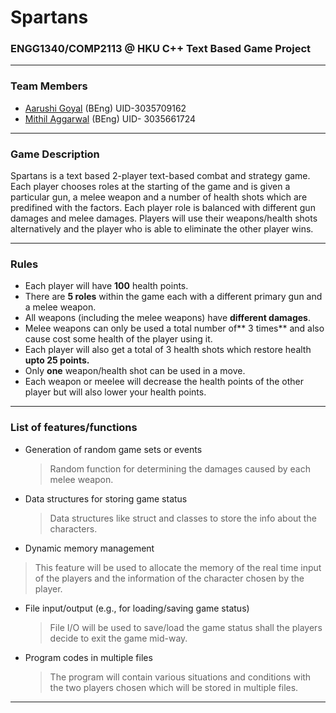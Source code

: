 # Spartans 
### ENGG1340/COMP2113 @ HKU C++ Text Based Game Project
------------
### Team Members ###
- [Aarushi Goyal](https://github.com/aarushi26-sys "Aarushi Goyal") (BEng)
UID-3035709162
- [Mithil Aggarwal](http://github.com/dotus "Mithil Aggarwal")  (BEng) 
UID- 3035661724
------------
### Game Description ###
Spartans is a text based 2-player text-based combat and strategy game. Each player chooses roles at the starting of the game and is given a particular gun, a melee weapon and a number of health shots which are predifined with the factors. Each player role is balanced with different gun damages and melee damages. Players will use their weapons/health shots alternatively and the player who is able to eliminate the other player wins.

------------

### Rules ###

- Each player will have **100** health points.
- There are **5 roles** within the game each with a different primary gun and a melee weapon.
-  All weapons (including the melee weapons) have **different damages**.
- Melee weapons can only be used a total number of** 3 times** and also cause cost some health of the player using it.
-  Each player will also get a total of 3 health shots which restore health **upto 25 points.** 
-  Only **one** weapon/health shot can be used in a move. 
- Each weapon or meelee will decrease the health points of the other player but will also lower your health points.


------------

### List of  features/functions
- Generation of random game sets or events 
  > Random function for determining the damages caused by each melee weapon.
- Data structures for storing game status
  > Data structures like struct and classes to store the info about the characters.
- Dynamic memory management
> This feature will be used to allocate the memory of the real time input of the players and the information of the character chosen by the player.
- File input/output (e.g., for loading/saving game status)
  > File I/O will be used to save/load the game status shall the players decide to exit the game mid-way.
- Program codes in multiple files
  > The program will contain various situations and conditions with the two players chosen which will be stored in multiple files.

------------

